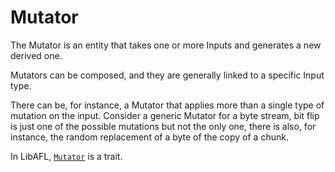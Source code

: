 # Mutator

The Mutator is an entity that takes one or more Inputs and generates a new derived one.

Mutators can be composed, and they are generally linked to a specific Input type.

There can be, for instance, a Mutator that applies more than a single type of mutation on the input. Consider a generic Mutator for a byte stream, bit flip is just one of the possible mutations but not the only one, there is also, for instance, the random replacement of a byte of the copy of a chunk.

In LibAFL, [`Mutator`](https://docs.rs/libafl/*/libafl/mutators/trait.Mutator.html) is a trait.
